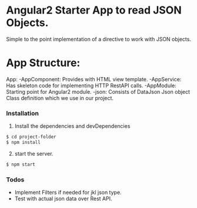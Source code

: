 # Angular2 Starter App to read JSON Objects.

Simple to the point implementation of a directive to work with JSON objects.

# App Structure:

App:
    -AppComponent: Provides with HTML view template.
    -AppService: Has skeleton code for implementing HTTP RestAPI calls.
    -AppModule: Starting point for Angular2 module.
    -json: Consists of DataJson Json object Class definition which we use in our project.

### Installation

1. Install the dependencies and devDependencies 
```sh
$ cd project-folder
$ npm install
```
2. start the server.
```sh
$ npm start
```



### Todos

 - Implement Filters if needed for jkl json type.
 - Test with actual json data over Rest API.
